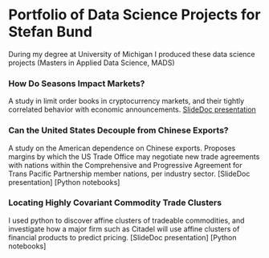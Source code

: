 # Portfolio of Data Science Projects for Stefan Bund
During my degree at University of Michigan I produced these data science projects (Masters in Applied Data Science, MADS)
### How Do Seasons Impact Markets? 
A study in limit order books in cryptocurrency markets, and their tightly correlated behavior with economic announcements. 
[SlideDoc presentation](https://github.com/stefanbund/MADSPortfolio/blob/main/04-Liang-Yau-Bund_2023winter.pptx.pdf)

### Can the United States Decouple from Chinese Exports?
A study on the American dependence on Chinese exports. Proposes margins by which the US Trade Office may negotiate new trade agreements with nations within the Comprehensive and Progressive Agreement for Trans Pacific Partnership member nations, per industry sector. 
[SlideDoc presentation]
[Python notebooks]

### Locating Highly Covariant Commodity Trade Clusters
I used python to discover affine clusters of tradeable commodities, and investigate how a major firm such as Citadel will use affine clusters of financial products to predict pricing. 
[SlideDoc presentation]
[Python notebooks]
